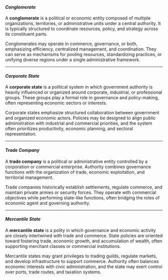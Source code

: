 #### *Conglomerate*
A **conglomerate** is a political or economic entity composed of multiple organizations, territories, or administrative units under a central authority. It is typically structured to coordinate resources, policy, and strategy across its constituent parts.

Conglomerates may operate in commerce, governance, or both, emphasizing efficiency, centralized management, and coordination. They can serve as mechanisms for pooling resources, standardizing practices, or unifying diverse regions under a single administrative framework.

---
#### *Corporate State*
A **corporate state** is a political system in which government authority is heavily influenced or organized around corporate, industrial, or professional groups. These groups play a formal role in governance and policy-making, often representing economic sectors or interests.

Corporate states emphasize structured collaboration between government and organized economic actors. Policies may be designed to align public administration with industrial and commercial priorities, and the system often prioritizes productivity, economic planning, and sectoral representation.

---
#### *Trade Company*
A **trade company** is a political or administrative entity controlled by a corporation or commercial enterprise. Authority combines governance functions with the organization of trade, economic exploitation, and territorial management.

Trade companies historically establish settlements, regulate commerce, and maintain private armies or security forces. They operate with commercial objectives while performing state-like functions, often bridging the roles of economic agent and governing authority.

---
#### *Mercantile State*
A **mercantile state** is a polity in which governance and economic activity are closely intertwined with trade and commerce. State policies are oriented toward fostering trade, economic growth, and accumulation of wealth, often supporting merchant classes or commercial institutions.

Mercantile states may grant privileges to trading guilds, regulate markets, and develop infrastructure to support commerce. Authority often balances economic interests with civic administration, and the state may exert control over ports, trade routes, and taxation systems.